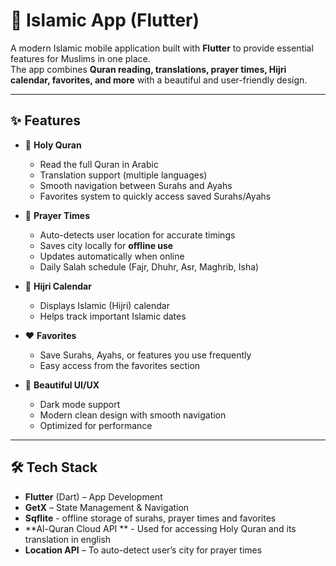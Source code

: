 # 📖 Islamic App (Flutter)

A modern Islamic mobile application built with **Flutter** to provide essential features for Muslims in one place.  
The app combines **Quran reading, translations, prayer times, Hijri calendar, favorites, and more** with a beautiful and user-friendly design.  

---

## ✨ Features

- 📖 **Holy Quran**
  - Read the full Quran in Arabic
  - Translation support (multiple languages)
  - Smooth navigation between Surahs and Ayahs
  - Favorites system to quickly access saved Surahs/Ayahs

- 🕌 **Prayer Times**
  - Auto-detects user location for accurate timings
  - Saves city locally for **offline use**
  - Updates automatically when online
  - Daily Salah schedule (Fajr, Dhuhr, Asr, Maghrib, Isha)

- 📅 **Hijri Calendar**
  - Displays Islamic (Hijri) calendar
  - Helps track important Islamic dates

- ❤️ **Favorites**
  - Save Surahs, Ayahs, or features you use frequently
  - Easy access from the favorites section

- 🎨 **Beautiful UI/UX**
  - Dark mode support
  - Modern clean design with smooth navigation
  - Optimized for performance

---

## 🛠️ Tech Stack

- **Flutter** (Dart) – App Development
- **GetX** – State Management & Navigation
- **Sqflite** - offline storage of surahs, prayer times and favorites
- **Al-Quran Cloud API ** - Used for accessing Holy Quran and its translation in english
- **Location API** – To auto-detect user’s city for prayer times



